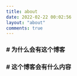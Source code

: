 ```yaml
---
title: about
date: 2022-02-22 00:02:56
layout: "about"
comments: true
---
```

### # 为什么会有这个博客

### # 这个博客会有什么内容

